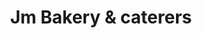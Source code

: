 ---
title: "Jm Bakery & caterers"
url: /9hv8-vf-thiruvalla-kerala/jm-bakery-und-caterers/
shop: Bäckerei
---